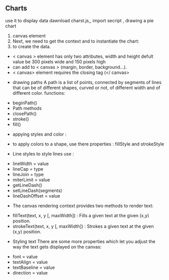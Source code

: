 ## Charts

use it to display data dawnload charst.js,, import secript , drawing a pie chart 
1. canvas element 
2. Next, we need to get the context and to instantiate the chart:
3. to create the data.

 - < canvas > element has only two attributes, width and height
  defult value be 300 pixels wide and 150 pixels high
 -  can add to < canvas >  (margin, border, background…). 
 -  < canvas> element requires the closing tag (</ canvas>


* drawing paths
A path is a list of points, connected by segments of lines that can be of different shapes, curved or not, of different width and of different color.
functions:

- beginPath()
- Path methods
- closePath()
- stroke()
- fill()


* appying styles and color :
-  to apply colors to a shape, use there properties : fillStyle and strokeStyle


* Line styles
 to style lines use :

- lineWidth = value
- lineCap = type
- lineJoin = type
- miterLimit = value
- getLineDash()
- setLineDash(segments)
- lineDashOffset = value


* The canvas rendering context provides two methods to render text:

- fillText(text, x, y [, maxWidth]) : Fills a given text at the given (x,y) position. 
- strokeText(text, x, y [, maxWidth]) : Strokes a given text at the given (x,y) position. 


* Styling text 
There are some more properties which let you adjust the way the text gets displayed on the canvas:

- font = value
- textAlign = value
- textBaseline = value
- direction = value

